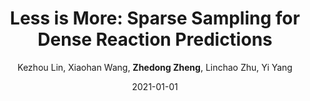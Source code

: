 ---
title: "Less is More: Sparse Sampling for Dense Reaction Predictions"
collection: publications
permalink: /publication/2021-01-01-Less-is-More-Sparse-Sampling-for-Dense-Reaction-Predictions
date: 2021-01-01
doi: 
venue: 'CVPRW'
paperurl: 'https://zdzheng.xyz/files/CVPRW2021_EEV.pdf'
code: 'https://github.com/HenryLittle/EEV-Challenge-2021'
author: 'Kezhou Lin,  Xiaohan Wang,  <strong>Zhedong Zheng</strong>,  Linchao Zhu,  Yi Yang'
citation: ' Kezhou Lin,  Xiaohan Wang,  Zhedong Zheng,  Linchao Zhu,  Yi Yang, &quot;Less is More: Sparse Sampling for Dense Reaction Predictions.&quot; CVPRW, 2021.'
pub_year: '2021'
bib: >
    @inproceedings{lin2021more,  
    author = "Lin, Kezhou and Wang, Xiaohan and Zheng, Zhedong and Zhu, Linchao and Yang, Yi",  
    title = "Less is More: Sparse Sampling for Dense Reaction Predictions",  
    year = "2021",  
    booktitle = "CVPRW",  
    url = "https://zdzheng.xyz/files/CVPRW2021\_EEV.pdf",  
    code = "https://github.com/HenryLittle/EEV-Challenge-2021"
    }

---